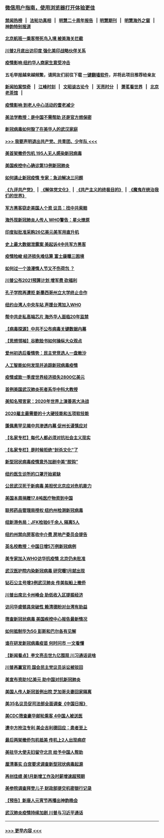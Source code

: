 ### [微信用户指南，使用浏览器打开体验更佳](https://github.com/gfw-breaker/banned-news1/blob/master/indexes/wechat-guide.md?t=0)
#### [禁闻热榜](热点新闻.md?t=0)  &nbsp;&nbsp;|&nbsp;&nbsp; [法轮功真相](https://github.com/gfw-breaker/truth/blob/master/README.md?t=0) &nbsp;&nbsp;|&nbsp;&nbsp; [明慧二十周年报告](https://github.com/gfw-breaker/mh-reports/blob/master/README.md?t=0) &nbsp;&nbsp;|&nbsp;&nbsp;[明慧期刊](https://github.com/gfw-breaker/mh-qikan) &nbsp;&nbsp;|&nbsp;&nbsp; [明慧海外之窗](https://github.com/gfw-breaker/mh-news/blob/master/README.md?t=0) &nbsp;&nbsp;|&nbsp;&nbsp; [神韵特别报道](https://github.com/gfw-breaker/mh-news/blob/master/shenyun.md?t=0)
#### [北京航班一乘客带死鸟入境 被美海关拦截](../pages/nsc412/n11861317.md?t=02112322) 
#### [川普2月底出访印度 强化美印战略伙伴关系](../pages/nsc412/n11860557.md?t=02112322) 
#### [疫情影响  纽约华人商家生意受冲击](../pages/nsc412/n11860284.md?t=02112322) 
#### 五毛举报越来越频繁，请网友们前往下载 [一键翻墙软件](https://github.com/gfw-breaker/ssr-accounts)，并将此项目推荐给亲友
#### [新闻拍案惊奇](https://github.com/gfw-breaker/banned-news1/blob/master/pages/link4.md) &nbsp;&nbsp;|&nbsp;&nbsp; [江峰时刻](https://github.com/gfw-breaker/banned-news1/blob/master/pages/link4.md) &nbsp;&nbsp;|&nbsp;&nbsp; [文昭谈古论今](https://github.com/gfw-breaker/banned-news1/blob/master/pages/link4.md) &nbsp;&nbsp;|&nbsp;&nbsp; [天亮时分](https://github.com/gfw-breaker/banned-news1/blob/master/pages/link4.md) &nbsp;&nbsp;|&nbsp;&nbsp; [萧茗看世界](https://github.com/gfw-breaker/banned-news1/blob/master/pages/link4.md) &nbsp;&nbsp;|&nbsp;&nbsp; [北京老茶馆](https://github.com/gfw-breaker/banned-news1/blob/master/pages/link4.md) &nbsp;&nbsp;|&nbsp;&nbsp; 
#### [疫情影响  到老人中心活动的耆老减少](../pages/nsc412/n11860199.md?t=02112322) 
#### [美法学教授：是中国不需帮助 还是官方想保密](../pages/nsc412/n11859492.md?t=02112322) 
#### [新冠病毒如何毁了在美华人的武汉家庭](../pages/nsc412/n11859524.md?t=02112322) 
#### [>>> 我要声明退出共产党、共青团、少年队 <<<](https://github.com/begood0513/goodnews/blob/master/quit/letter.md) 
#### [美首架撤侨包机 195人无人感染新冠病毒](../pages/nsc412/n11859908.md?t=02112322) 
#### [美国疾控中心确诊第13例新冠肺炎](../pages/nsc412/n11859966.md?t=02112322) 
#### [如何遏止新冠疫情 专家：急迫解决三问题](../pages/nsc412/n11859685.md?t=02112322) 
#### [《九评共产党》](https://github.com/begood0513/9ping.md/blob/master/README.md) &nbsp;|&nbsp; [《解体党文化》](../../../../jtdwh.md/blob/master/README.md)  &nbsp;|&nbsp; [《共产主义的终极目的》](../../../../gczydzjmd.md/blob/master/README.md) &nbsp;|&nbsp; [《魔鬼在统治我们的世界》](../../../../mgztzwmdsj.md/blob/master/README.md) 
#### [军方黑客窃走美国人个资 议员：找中共索赔](../pages/nsc412/n11859371.md?t=02112322) 
#### [海外现新冠肺炎人传人 WHO警告：星火燎原](../pages/nsc412/n11859252.md?t=02112322) 
#### [印度拟批准采购26亿美元美军用直升机](../pages/nsc412/n11859143.md?t=02112322) 
#### [史上最大数据泄露案 美起诉4中共军方黑客](../pages/nsc412/n11859115.md?t=02112322) 
#### [疫情险峻 经济损失难估算 富士康曝三困境](../pages/nsc412/n11859120.md?t=02112322) 
#### [如何过一个浪漫情人节又不伤荷包 ？](../pages/nsc412/n11858969.md?t=02112322) 
#### [川普公布2021预算计划 增军费 砍福利](../pages/nsc412/n11859012.md?t=02112322) 
#### [孔子学院再遭拒 新墨西哥州立大学终止合作](../pages/nsc412/n11858661.md?t=02112322) 
#### [纽约台湾人中央车站  声援台湾加入WHO](../pages/nsc412/n11857757.md?t=02112322) 
#### [帮中共走私高端芯片 海外华人面临20年监禁](../pages/nsc412/n11855016.md?t=02112322) 
#### [【病毒探源】中共不公布病毒关键数据内幕](../pages/nsc412/n11856584.md?t=02112322) 
#### [【思想领袖】谷歌脸书如何操纵大众观点](../pages/nsc412/n11680874.md?t=02112322) 
#### [爱州初选后看情势：民主党竞选人一盘散沙](../pages/nsc412/n11856557.md?t=02112322) 
#### [人工智能如何发现并追踪新冠病毒疫情](../pages/nsc412/n11856398.md?t=02112322) 
#### [疫情或致一季度世界经济损失2800亿美元](../pages/nsc412/n11855639.md?t=02112322) 
#### [首例美国武汉肺炎死者系华中科大教授](../pages/nsc412/n11855500.md?t=02112322) 
#### [美知名预言家：2020年世界上演善恶大决战](../pages/nsc412/n11855418.md?t=02112322) 
#### [2020雇主最需要的十大硬技能和五项软技能](../pages/nsc412/n11850953.md?t=02112322) 
#### [蓬佩奥罕见揭中共渗透内幕 促州长谨慎应对](../pages/nsc412/n11854685.md?t=02112322) 
#### [【名家专栏】每代人都必须对抗社会主义现实](../pages/nsc412/n11831412.md?t=02112322) 
#### [【名家专栏】是时候拒绝“封杀文化”了](../pages/nsc412/n11814093.md?t=02112322) 
#### [新型冠状病毒疫情意外加剧中美“脱钩”](../pages/nsc412/n11854475.md?t=02112322) 
#### [纽约医生诊所的口罩开始紧缺](../pages/nsc412/n11853364.md?t=02112322) 
#### [公民武汉死于新病毒 美担忧北京应对危机能力](../pages/nsc412/n11854331.md?t=02112322) 
#### [美国本周捐赠17.8吨医疗物资到中国](../pages/nsc412/n11854269.md?t=02112322) 
#### [联邦药品管理局授权  纽约州检测新冠病毒](../pages/nsc412/n11853371.md?t=02112322) 
#### [纽新港务局：JFK检验6千余人  隔离5人](../pages/nsc412/n11853366.md?t=02112322) 
#### [纽约州禁向房客收中介费  房地产委员会提告](../pages/nsc412/n11853360.md?t=02112322) 
#### [英名校教授：中国日增5万例新冠病例](../pages/nsc412/n11854174.md?t=02112322) 
#### [美专家加入WHO访华抗疫情 北京仍未批准](../pages/nsc412/n11854043.md?t=02112322) 
#### [武汉医护院内染新冠病毒 研究曝1月就出现](../pages/nsc412/n11852928.md?t=02112322) 
#### [钻石公主号增3例武汉肺炎 传美拟船上撤侨](../pages/nsc412/n11853240.md?t=02112322) 
#### [川普出席北卡州峰会 助低收入区提振经济](../pages/nsc412/n11853232.md?t=02112322) 
#### [访问华盛顿具突破性 赖清德盼对台湾有助益](../pages/nsc412/n11853129.md?t=02112322) 
#### [筛查新冠状病毒 美国疾控中心报告最新情况](../pages/nsc412/n11853070.md?t=02112322) 
#### [如何抵制华为5G 彭斯和巴尔各有见解](../pages/nsc412/n11852535.md?t=02112322) 
#### [谁在研发新冠病毒疫苗 何时问市 一文看懂](../pages/nsc412/n11852840.md?t=02112322) 
#### [【新闻看点】李文亮去世九亿围观 川习通话说啥](../pages/nsc412/n11852360.md?t=02112322) 
#### [川普再赢官司 国会民主党议员诉讼被驳回](../pages/nsc412/n11852287.md?t=02112322) 
#### [美宣布资助1亿美元 助中国对抗新冠肺炎](../pages/nsc412/n11852531.md?t=02112322) 
#### [美国人传人新冠首例出院 芝加哥夫妻回家隔离](../pages/nsc412/n11852452.md?t=02112322) 
#### [美35名议员促司法部全面调查《中国日报》](../pages/nsc412/n11852435.md?t=02112322) 
#### [美CDC筛查豪华邮轮乘客 4中国人被送医](../pages/nsc412/n11852085.md?t=02112322) 
#### [遭中方抢注专利 美企吉利德回应：患者至上](../pages/nsc412/n11852037.md?t=02112322) 
#### [最后两架撤侨包机抵美 传机上2人出现病症](../pages/nsc412/n11852173.md?t=02112322) 
#### [美驻华大使夫妇留守北京 给予中国人帮助](../pages/nsc412/n11852165.md?t=02112322) 
#### [厘清事实 白宫要求调查新型冠状病毒起源](../pages/nsc412/n11852106.md?t=02112322) 
#### [再创佳绩 美1月新增工作及时薪增速超预期](../pages/nsc412/n11852174.md?t=02112322) 
#### [美参院调查拜登儿子 财政部提交机密银行记录](../pages/nsc412/n11851808.md?t=02112322) 
#### [【预告】新唐人元宵节再播出神韵晚会](../pages/nsc412/n11843192.md?t=02112322) 
#### [武汉肺炎疫情持续加剧 川普与习近平通话](../pages/nsc412/n11851613.md?t=02112322) 

----
#### [ >>> 更早内容 <<< ](../indexes/nsc412-earlier.md)

